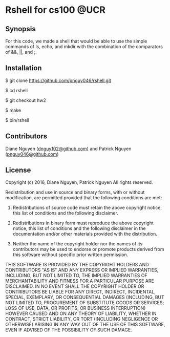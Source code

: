 # Rshell for cs100 @UCR


## Synopsis

For this code, we made a shell that would be able to use the simple commands of ls, echo, and mkdir with the combination of the comparators of &&, ||, and ;.


## Installation

$ git clone https://github.com/pnguy046/rshell.git

$ cd rshell

$ git checkout hw2

$ make

$ bin/rshell

## Contributors

Diane Nguyen (dnguy102@github.com) and Patrick Nguyen (pnguy046@github.com)

## License

Copyright (c) 2016, Diane Nguyen, Patrick Nguyen
All rights reserved.

Redistribution and use in source and binary forms, with or without modification, are permitted provided that the following conditions are met:

1. Redistributions of source code must retain the above copyright notice, this list of conditions and the following disclaimer.

2. Redistributions in binary form must reproduce the above copyright notice, this list of conditions and the following disclaimer in the documentation and/or other materials provided with the distribution.

3. Neither the name of the copyright holder nor the names of its contributors may be used to endorse or promote products derived from this software without specific prior written permission.

THIS SOFTWARE IS PROVIDED BY THE COPYRIGHT HOLDERS AND CONTRIBUTORS "AS IS" AND ANY EXPRESS OR IMPLIED WARRANTIES, INCLUDING, BUT NOT LIMITED TO, THE IMPLIED WARRANTIES OF MERCHANTABILITY AND FITNESS FOR A PARTICULAR PURPOSE ARE DISCLAIMED. IN NO EVENT SHALL THE COPYRIGHT HOLDER OR CONTRIBUTORS BE LIABLE FOR ANY DIRECT, INDIRECT, INCIDENTAL, SPECIAL, EXEMPLARY, OR CONSEQUENTIAL DAMAGES (INCLUDING, BUT NOT LIMITED TO, PROCUREMENT OF SUBSTITUTE GOODS OR SERVICES; LOSS OF USE, DATA, OR PROFITS; OR BUSINESS INTERRUPTION) HOWEVER CAUSED AND ON ANY THEORY OF LIABILITY, WHETHER IN CONTRACT, STRICT LIABILITY, OR TORT (INCLUDING NEGLIGENCE OR OTHERWISE) ARISING IN ANY WAY OUT OF THE USE OF THIS SOFTWARE, EVEN IF ADVISED OF THE POSSIBILITY OF SUCH DAMAGE.
